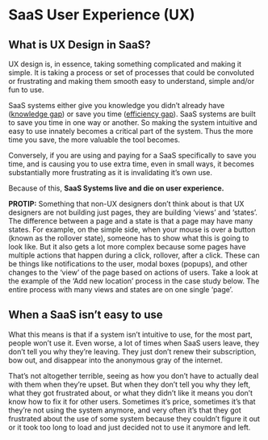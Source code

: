 # SaaS User Experience \(UX\)

## What is UX Design in SaaS?

UX design is, in essence, taking something complicated and making it simple. It is taking a process or set of processes that could be convoluted or frustrating and making them smooth easy to understand, simple and/or fun to use. 

SaaS systems either give you knowledge you didn’t already have \([knowledge gap](https://docs.google.com/document/d/1qLCH0YaNhxbutZeK9Oo87n9PhssDaHLkWLTPYW0UIMQ/edit#heading=h.4ttg7f90pxso)\) or save you time \([efficiency gap](https://docs.google.com/document/d/1qLCH0YaNhxbutZeK9Oo87n9PhssDaHLkWLTPYW0UIMQ/edit#heading=h.4ttg7f90pxso)\). SaaS systems are built to save you time in one way or another. So making the system intuitive and easy to use innately becomes a critical part of the system. Thus the more time you save, the more valuable the tool becomes. 

Conversely, if you are using and paying for a SaaS specifically to save you time, and is causing you to use extra time, even in small ways, it becomes substantially more frustrating as it is invalidating it’s own use.

Because of this, **SaaS Systems live and die on user experience.** 

**PROTIP:** Something that non-UX designers don’t think about is that UX designers are not building just pages, they are building ‘views’ and ‘states’. The difference between a page and a state is that a page may have many states. For example, on the simple side, when your mouse is over a button \(known as the rollover state\), someone has to show what this is going to look like. But it also gets a lot more complex because some pages have multiple actions that happen during a click, rollover, after a click. These can be things like notifications to the user, modal boxes \(popups\), and other changes to the ‘view’ of the page based on actions of users. Take a look at the example of the ‘Add new location’ process in the case study below. The entire process with many views and states are on one single ‘page’.

## When a SaaS isn’t easy to use

What this means is that if a system isn’t intuitive to use, for the most part, people won’t use it. Even worse, a lot of times when SaaS users leave, they don’t tell you why they’re leaving. They just don’t renew their subscription, bow out, and disappear into the anonymous gray of the internet. 

That’s not altogether terrible, seeing as how you don’t have to actually deal with them when they’re upset. But when they don’t tell you why they left, what they got frustrated about, or what they didn’t like it means you don’t know how to fix it for other users. Sometimes it’s price, sometimes it’s that they’re not using the system anymore, and very often it’s that they got frustrated about the use of some system because they couldn’t figure it out or it took too long to load and just decided not to use it anymore and left.




